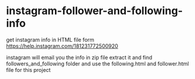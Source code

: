 # instagram-follower-and-following-info

get instagram info in HTML file form 
https://help.instagram.com/181231772500920

instagram will email you the info in zip file
extract it and find followers_and_following folder and use the following.html and follower.html file for this project
